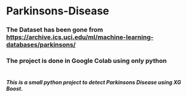 # Parkinsons-Disease

### The Dataset has been gone from https://archive.ics.uci.edu/ml/machine-learning-databases/parkinsons/
### The project is done in Google Colab using only python

#
# 

##### This is a small python project to detect Parkinsons Disease using XG Boost.
